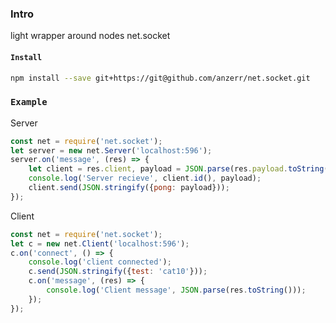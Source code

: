 
### Intro
light wrapper around nodes net.socket

#### `Install`
``` bash
npm install --save git+https://git@github.com/anzerr/net.socket.git
```

### `Example`

Server
``` javascript
const net = require('net.socket');
let server = new net.Server('localhost:596');
server.on('message', (res) => {
	let client = res.client, payload = JSON.parse(res.payload.toString());
	console.log('Server recieve', client.id(), payload);
	client.send(JSON.stringify({pong: payload}));
});
```

Client
``` javascript
const net = require('net.socket');
let c = new net.Client('localhost:596');
c.on('connect', () => {
	console.log('client connected');
	c.send(JSON.stringify({test: 'cat10'}));
	c.on('message', (res) => {
		console.log('Client message', JSON.parse(res.toString()));
	});
});
```